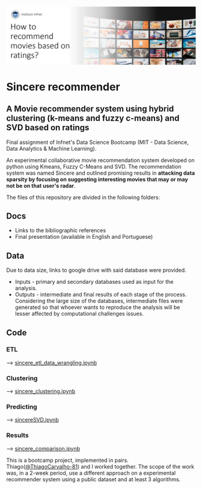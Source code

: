 ![alt text](https://github.com/renanbdr/recommendation_system_SincereProject/blob/main/cover.png?raw=true)

# Sincere recommender
## A Movie recommender system using hybrid clustering (k-means and fuzzy c-means) and SVD based on ratings

Final assignment of Infnet's Data Science Bootcamp (MIT - Data Science, Data Analytics & Machine Learning).

An experimental collaborative movie recommendation system developed on python using Kmeans, Fuzzy C-Means and SVD. The recommendation system was named Sincere and outlined promising results in **attacking data sparsity by focusing on suggesting interesting movies that may or may not be on that user's radar**.  

The files of this repository are divided in the following folders:

## Docs 
* Links to the bibliographic references 
* Final presentation (available in English and Portuguese)

## Data
Due to data size, links to google drive with said database were provided.

* Inputs - primary and secondary databases used as input for the analysis.
* Outputs - intermediate and final results of each stage of the process. Considering the large size of the databases, intermediate files were generated so that whoever wants to reproduce the analysis will be lesser affected by computational challenges issues.

## Code
### ETL
--> [sincere_etl_data_wrangling.ipynb](https://github.com/renanbdr/recommendation_system_SincereProject/blob/main/Code/sincere_etl_data_wrangling.ipynb)

### Clustering
--> [sincere_clustering.ipynb](https://github.com/renanbdr/recommendation_system_SincereProject/blob/main/Code/sincere_clustering.ipynb)

### Predicting
--> [sincereSVD.ipynb](https://github.com/renanbdr/recommendation_system_SincereProject/blob/main/Code/sincereSVD.ipynb)

### Results
--> [sincere_comparison.ipynb](https://github.com/renanbdr/recommendation_system_SincereProject/blob/main/Code/sincere_comparison.ipynb)

This is a bootcamp project, implemented in pairs. Thiago([@ThiagoCarvalho-81](https://github.com/ThiagoCarvalho-81)) and I worked together. 
The scope of the work was, in a 2-week period, use a different approach on a experimental recommender system using a public dataset and at least 3 algorithms.
